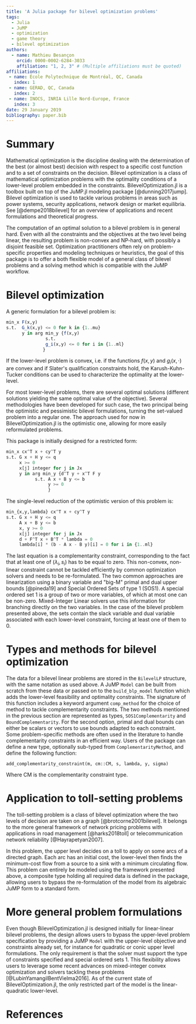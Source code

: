 ```yaml
---
title: 'A Julia package for bilevel optimization problems'
tags:
  - Julia
  - JuMP
  - optimization
  - game theory
  - bilevel optimization
authors:
  - name: Mathieu Besançon
    orcid: 0000-0002-6284-3033
    affiliation: "1, 2, 3" # (Multiple affiliations must be quoted)
affiliations:
 - name: École Polytechnique de Montréal, QC, Canada
   index: 1
 - name: GERAD, QC, Canada
   index: 2
 - name: INOCS, INRIA Lille Nord-Europe, France
   index: 3
date: 29 January 2019
bibliography: paper.bib
---
```


# Summary

Mathematical optimization is the discipline dealing with
the determination of the best
(or almost best) decision with respect to a specific cost function and to
a set of constraints on the decision.
Bilevel optimization is a class of mathematical optimization problems
with the optimality conditions of a lower-level problem embedded in the
constraints. BilevelOptimization.jl is a toolbox built on top of the JuMP.jl
modeling package [@dunning2017jump].
Bilevel optimization is used to tackle various problems in areas such as
power systems, security applications, network design or market equilibria.
See [@dempe2018bilevel] for an overview of applications and recent
formulations and theoretical progress.

The computation of an optimal solution to a bilevel problem is in general hard.
Even with all the constraints and the objectives at the two level being linear,
the resulting problem is non-convex and NP-hard, with possibly a disjoint
feasible set. Optimization practitioners often rely on problem-specific
properties and modeling techniques or heuristics, the goal of this package
is to offer a both flexible model of a general class of bilevel problems
and a solving method which is compatible with the JuMP workflow.

# Bilevel optimization

A generic formulation for a bilevel problem is:

```julia
min_x F(x,y)
s.t.  G_k(x,y) <= 0 for k in {1..mu}
      y in arg min_y {f(x,y)
               s.t.
               g_i(x,y) <= 0 for i in {1..ml}
              }
```

If the lower-level problem is convex, i.e. if the functions $f(x,y)$ and
$g_i(x,\cdot)$ are convex and if Slater's qualification constraints hold,
the Karush-Kuhn-Tucker conditions can be used to characterize the optimality
at the lower-level.

For most lower-level problems, there are several optimal solutions
(different solutions yielding the same optimal value of the objective).
Several methodologies have been developed for such case, the two principal
being the optimistic and pessimistic bilevel formulations, turning the
set-valued problem into a regular one. The approach used for now in
BilevelOptimization.jl is the optimistic one, allowing for more
easily reformulated problems.

This package is initially designed for a restricted form:
```julia
min_x cx^T x + cy^T y
s.t. G x + H y <= q
     x >= 0
     x[j] integer for j in Jx
     y in arg min_y {d^T y + x^T F y
           s.t. A x + B y <= b
                y >= 0
                }
```

The single-level reduction of the optimistic version of this problem is:
```julia
min_{x,y,lambda} cx^T x + cy^T y
s.t. G x + H y <= q
     A x + B y <= b
     x, y >= 0
     x[j] integer for j in Jx
     d + F^T x + B^T * lambda = 0
     lambda[i] * (b - A x - B y)[i] = 0 for i in {1..ml}
```

The last equation is a complementarity constraint, corresponding
to the fact that at least one of $(\lambda_i, s_i)$ has to be equal
to zero. This non-convex, non-linear constraint cannot be tackled
efficiently by common optimization solvers and needs to be re-formulated.
The two common approaches are linearization using a binary variable and
"big-M" primal and dual upper bounds [@pineda19] and Special Ordered Sets
of type 1 (SOS1).
A special ordered set 1 is a group of two or more variables,
of which at most one can be non-zero. Mixed-Integer Linear solvers use this
information for branching directly on the two variables.
In the case of the bilevel problem presented above, the sets contain the slack
variable and dual variable associated with each lower-level constraint,
forcing at least one of them to 0.

# Types and methods for bilevel optimization

The data for a bilevel linear problems are stored in the `BilevelLP` structure,
with the same notation as used above. A JuMP `Model` can be built from scratch
from these data or passed on to the `build_blp_model` function which adds the
lower-level feasibility and optimality constraints. The signature of this
function includes a keyword argument `comp_method` for the choice of method
to tackle complementarity constraints. The two methods mentioned in the previous
section are represented as types, `SOS1Complementarity` and `BoundComplementarity`.
For the second option, primal and dual bounds can either be scalars or vectors
to use bounds adapted to each constraint.
Some problem-specific methods are often used in the literature to handle
complementarity constraints in an efficient way. Users of the package can
define a new type, optionally sub-typed from `ComplementarityMethod`,
and define the following function:
```
add_complementarity_constraint(m, cm::CM, s, lambda, y, sigma)
```

Where CM is the complementarity constraint type.

# Application to toll-setting problems

The toll-setting problem is a class of bilevel optimization where the two
levels of decision are taken on a graph [@brotcorne2001bilevel].
It belongs to the more general framework of network pricing problems with
applications in road management [@harks2018toll] or telecommunication
network reliability [@Hayrapetyan2007].

In this problem, the upper level decides on a toll to apply on some arcs
of a directed graph. Each arc has an initial cost, the lower-level then
finds the minimum-cost flow from a source to a sink with a minimum circulating
flow. This problem can entirely be modeled using the framework
presented above, a composite type holding all required data is defined
in the package, allowing users to bypass the re-formulation of the model
from its algebraic JuMP form to a standard form.

# More general problem formulations

Even though BilevelOptimization.jl is designed initially for linear-linear
bilevel problems, the design allows users to bypass the upper-level problem
specification by providing a JuMP `Model` with the upper-level objective
and constraints already set, for instance for quadratic or conic upper level
formulations. The only requirement is that the solver must support
the type of constraints specified and special ordered sets 1.
This flexibility allows users to leverage some recent advances on
mixed-integer convex optimization and solvers tackling these problems
[@LubinYamangilBentVielma2016]. As of the current state of BilevelOptimization.jl,
the only restricted part of the model is the linear-quadratic lower-level.

# References
